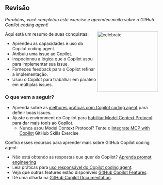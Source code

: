## Revisão

_Parabéns, você completou este exercise e aprendeu muito sobre o GitHub Copilot coding agent!_

<img src="https://octodex.github.com/images/jetpacktocat.png" alt=celebrate width=200 align=right>

Aqui está um resumo de suas conquistas:

- Aprendeu as capacidades e uso do Copilot coding agent.
- Atribuiu uma issue ao Copilot.
- Inspecionou a lógica que o Copilot usou para implementar sua issue.
- Forneceu feedback para o Copilot refinar a implementação.
- Usou o Copilot para trabalhar em paralelo em múltiplas issues.

### O que vem a seguir?

- Aprenda sobre as [melhores práticas com Copilot coding agent](https://docs.github.com/en/enterprise-cloud@latest/early-access/copilot/coding-agent/best-practices-for-using-copilot-coding-agent) para definir boas issues.
- Ajuste o environment do Copilot para [habilitar Model Context Protocol](https://docs.github.com/en/enterprise-cloud@latest/early-access/copilot/coding-agent/extending-copilot-coding-agent-with-model-context-protocol) para dar mais tools ao Copilot.
  - Nunca usou Model Context Protocol? Tente o [Integrate MCP with Copilot](https://github.com/skills/integrate-mcp-with-copilot) GitHub Skills Exercise

Confira esses recursos para aprender mais sobre GitHub Copilot coding agent:

- Não está obtendo as respostas que quer do Copilot? [Aprenda prompt engineering](https://docs.github.com/en/copilot/using-github-copilot/copilot-chat/prompt-engineering-for-copilot-chat)
- Leia práticas para [uso responsável do Copilot coding agent](https://docs.github.com/en/enterprise-cloud@latest/early-access/copilot/coding-agent/responsible-use-of-copilot-coding-agent).
- Veja que outras features estão disponíveis [GitHub Copilot Features](https://docs.github.com/en/copilot/about-github-copilot/github-copilot-features).
- Dê uma olhada na [GitHub Copilot Documentation](https://docs.github.com/en/copilot).
